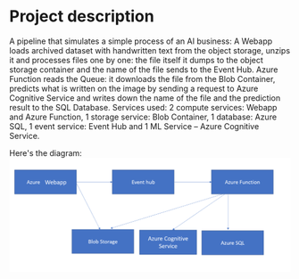 # Project description

A pipeline that simulates a simple process of an AI business: A Webapp loads archived dataset with handwritten text from the object storage, unzips it and processes files one by one: the file itself it dumps to the object storage container and the name of the file sends to the Event Hub. Azure Function reads the Queue: it downloads the file from the Blob Container, predicts what is written on the image by sending a  request to Azure Cognitive Service and writes down the name of the file and the prediction result to the SQL Database. Services used: 2 compute services: Webapp and Azure Function, 1 storage service: Blob Container, 1 database: Azure SQL, 1 event service: Event Hub and 1 ML Service – Azure Cognitive Service. 

Here's the diagram:
![Diagram](https://github.com/SolomiyaBranets/cloud_platforms/blob/master/project/diagram.PNG)
